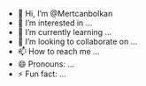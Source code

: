 - 👋 Hi, I’m @Mertcanbolkan
- 👀 I’m interested in ...
- 🌱 I’m currently learning ...
- 💞️ I’m looking to collaborate on ...
- 📫 How to reach me ...
- 😄 Pronouns: ...
- ⚡ Fun fact: ...

<!---
Mertcanbolkan/Mertcanbolkan is a ✨ special ✨ repository because its `README.md` (this file) appears on your GitHub profile.
You can click the Preview link to take a look at your changes.
--->
